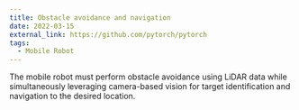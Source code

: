 ```yaml
---
title: Obstacle avoidance and navigation
date: 2022-03-15
external_link: https://github.com/pytorch/pytorch
tags:
  - Mobile Robot
---
```


The mobile robot must perform obstacle avoidance using LiDAR data while simultaneously leveraging camera-based vision for target identification and navigation to the desired location.

<!--more-->
